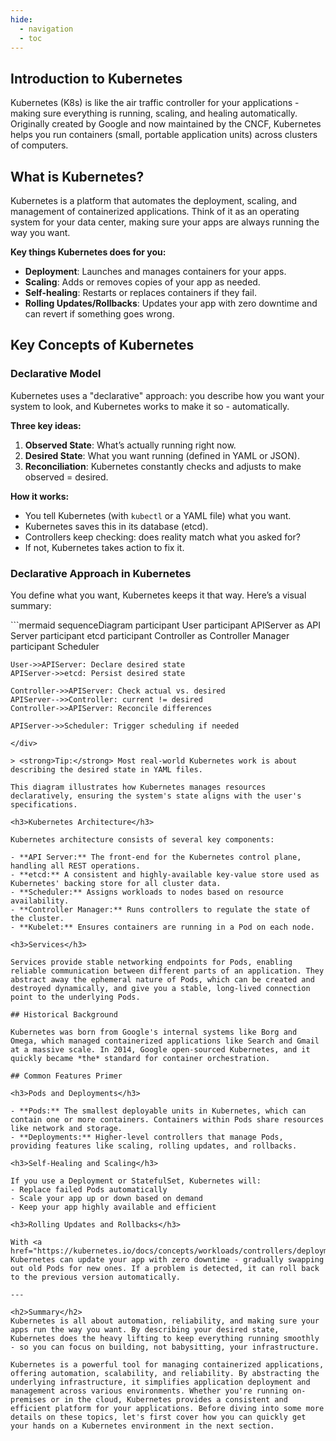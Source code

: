 ```yaml
---
hide:
  - navigation
  - toc
---
```


<h2>Introduction to Kubernetes</h2>

Kubernetes (K8s) is like the air traffic controller for your applications - making sure everything is running, scaling, and healing automatically. Originally created by Google and now maintained by the CNCF, Kubernetes helps you run containers (small, portable application units) across clusters of computers.

<h2>What is Kubernetes?</h2>

Kubernetes is a platform that automates the deployment, scaling, and management of containerized applications. Think of it as an operating system for your data center, making sure your apps are always running the way you want.

**Key things Kubernetes does for you:**
- <strong>Deployment</strong>: Launches and manages containers for your apps.
- <strong>Scaling</strong>: Adds or removes copies of your app as needed.
- <strong>Self-healing</strong>: Restarts or replaces containers if they fail.
- <strong>Rolling Updates/Rollbacks</strong>: Updates your app with zero downtime and can revert if something goes wrong.


<h2>Key Concepts of Kubernetes</h2>

<h3>Declarative Model</h3>
Kubernetes uses a "declarative" approach: you describe how you want your system to look, and Kubernetes works to make it so - automatically.

**Three key ideas:**

1. <strong>Observed State</strong>: What’s actually running right now.
2. <strong>Desired State</strong>: What you want running (defined in YAML or JSON).
3. <strong>Reconciliation</strong>: Kubernetes constantly checks and adjusts to make observed = desired.


**How it works:**
- You tell Kubernetes (with `kubectl` or a YAML file) what you want.
- Kubernetes saves this in its database (etcd).
- Controllers keep checking: does reality match what you asked for?
- If not, Kubernetes takes action to fix it.

<h3>Declarative Approach in Kubernetes</h3>

You define what you want, Kubernetes keeps it that way. Here’s a visual summary:

<div style="width: 100%; margin: 0 auto;">
```mermaid
sequenceDiagram
    participant User
    participant APIServer as API Server
    participant etcd
    participant Controller as Controller Manager
    participant Scheduler

    User->>APIServer: Declare desired state
    APIServer->>etcd: Persist desired state

    Controller->>APIServer: Check actual vs. desired
    APIServer-->>Controller: current != desired
    Controller->>APIServer: Reconcile differences

    APIServer->>Scheduler: Trigger scheduling if needed
```
</div>

> <strong>Tip:</strong> Most real-world Kubernetes work is about describing the desired state in YAML files.

This diagram illustrates how Kubernetes manages resources declaratively, ensuring the system's state aligns with the user's specifications.

<h3>Kubernetes Architecture</h3>

Kubernetes architecture consists of several key components:

- **API Server:** The front-end for the Kubernetes control plane, handling all REST operations.
- **etcd:** A consistent and highly-available key-value store used as Kubernetes' backing store for all cluster data.
- **Scheduler:** Assigns workloads to nodes based on resource availability.
- **Controller Manager:** Runs controllers to regulate the state of the cluster.
- **Kubelet:** Ensures containers are running in a Pod on each node.

<h3>Services</h3>

Services provide stable networking endpoints for Pods, enabling reliable communication between different parts of an application. They abstract away the ephemeral nature of Pods, which can be created and destroyed dynamically, and give you a stable, long-lived connection point to the underlying Pods.

## Historical Background

Kubernetes was born from Google's internal systems like Borg and Omega, which managed containerized applications like Search and Gmail at a massive scale. In 2014, Google open-sourced Kubernetes, and it quickly became *the* standard for container orchestration.

## Common Features Primer

<h3>Pods and Deployments</h3>

- **Pods:** The smallest deployable units in Kubernetes, which can contain one or more containers. Containers within Pods share resources like network and storage.
- **Deployments:** Higher-level controllers that manage Pods, providing features like scaling, rolling updates, and rollbacks.

<h3>Self-Healing and Scaling</h3>

If you use a Deployment or StatefulSet, Kubernetes will:
- Replace failed Pods automatically
- Scale your app up or down based on demand
- Keep your app highly available and efficient

<h3>Rolling Updates and Rollbacks</h3>

With <a href="https://kubernetes.io/docs/concepts/workloads/controllers/deployment/">Deployments</a>, Kubernetes can update your app with zero downtime - gradually swapping out old Pods for new ones. If a problem is detected, it can roll back to the previous version automatically.

---

<h2>Summary</h2>
Kubernetes is all about automation, reliability, and making sure your apps run the way you want. By describing your desired state, Kubernetes does the heavy lifting to keep everything running smoothly - so you can focus on building, not babysitting, your infrastructure.

Kubernetes is a powerful tool for managing containerized applications, offering automation, scalability, and reliability. By abstracting the underlying infrastructure, it simplifies application deployment and management across various environments. Whether you're running on-premises or in the cloud, Kubernetes provides a consistent and efficient platform for your applications. Before diving into some more details on these topics, let's first cover how you can quickly get your hands on a Kubernetes environment in the next section.